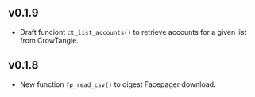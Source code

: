 ## v0.1.9

- Draft funciont `ct_list_accounts()` to retrieve accounts for a given list from
CrowTangle.

## v0.1.8

- New function `fp_read_csv()` to digest Facepager download.

